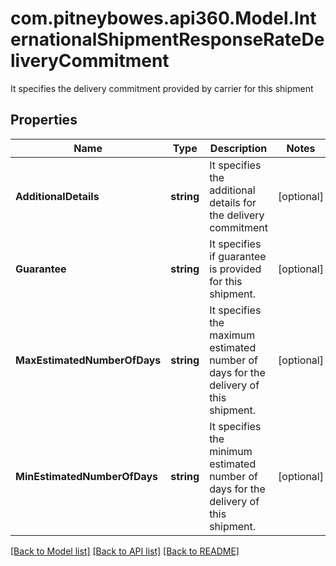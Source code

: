 # com.pitneybowes.api360.Model.InternationalShipmentResponseRateDeliveryCommitment
It specifies the delivery commitment provided by carrier for this shipment

## Properties

Name | Type | Description | Notes
------------ | ------------- | ------------- | -------------
**AdditionalDetails** | **string** | It specifies the additional details for the delivery commitment | [optional] 
**Guarantee** | **string** | It specifies if guarantee is provided for this shipment. | [optional] 
**MaxEstimatedNumberOfDays** | **string** | It specifies the maximum estimated number of days for the delivery of this shipment. | [optional] 
**MinEstimatedNumberOfDays** | **string** | It specifies the minimum estimated number of days for the delivery of this shipment. | [optional] 

[[Back to Model list]](../../README.md#documentation-for-models) [[Back to API list]](../../README.md#documentation-for-api-endpoints) [[Back to README]](../../README.md)

